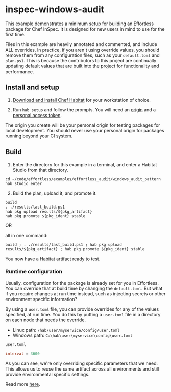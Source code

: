 # inspec-windows-audit

This example demonstrates a minimum setup for building an Effortless package for Chef InSpec. It is designed for new users in mind to use for the first time.

Files in this example are heavily annotated and commented, and include ALL overrides. In practice, if you aren't using override values, you should remove them from any configuration files, such as your `default.toml` and `plan.ps1`. This is because the contributors to this project are continually updating default values that are built into the project for functionality and performance.

## Install and setup

1. [Download and install Chef Habitat](https://www.habitat.sh/docs/install-habitat/) for your workstation of choice.

2. Run `hab setup` and follow the prompts. You will need an [origin](https://www.habitat.sh/docs/using-builder/#builder-origin) and a [personal access token](https://www.habitat.sh/docs/using-builder/#upload-and-promote-packages).

The origin you create will be your personal origin for testing packages for local development. You should never use your personal origin for packages running beyond your CI system.

## Build

1. Enter the directory for this example in a terminal, and enter a Habitat Studio from that directory.

```
cd ~/code/effortless/examples/effortless_audit/windows_audit_pattern
hab studio enter
```

2. Build the plan, upload it, and promote it.

```
build
. ./results/last_build.ps1
hab pkg upload results/${pkg_artifact}
hab pkg promote ${pkg_ident} stable
```

OR

all in one command:
```
build ; . ./results/last_build.ps1 ; hab pkg upload results/${pkg_artifact} ; hab pkg promote ${pkg_ident} stable
```

You now have a Habitat artifact ready to test.

### Runtime configuration

Usually, configuration for the package is already set for you in Effortless. You can override that at build time by changing the `default.toml`. But what if you require changes at run time instead, such as injecting secrets or other environment specific information?

By using a `user.toml` file, you can provide overrides for any of the values specified, at run time. You do this by putting a `user.toml` file in a directory on each node that needs the override.

- Linux path: `/hab/user/myservice/config/user.toml`
- Windows path: `C:\hab\user\myservice\config\user.toml`

`user.toml`

``` toml
interval = 3600
```

As you can see, we're only overriding specific parameters that we need. This allows us to reuse the same artifact across all environments and still provide environmental specific settings.

Read more [here](https://www.habitat.sh/docs/using-habitat/#apply-configuration-updates-to-an-individual-service).
